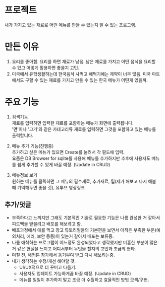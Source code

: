 # 프로젝트
  내가 가지고 있는 재료로 어떤 메뉴를 만들 수 있는지 알 수 있는 프로그램.

# 만든 이유
  1. 요리를 좋아함. 요리를 하면 재료가 남음. 남은 재료를 가지고 어떤 음식을 요리할 수 있고 어떻게 활용하면 좋을지 고민. 
  2. 미국에서 유학생활하는데 한국음식 사먹고 해먹기에는 제약이 너무 많음. 미국 마트에서도 구할 수 있는 재료를 가지고 만들 수 있는 한국 메뉴가 어떤게 있을까.

# 주요 기능
  1. 검색기능\
    재료를 입력하면 입력한 재료를 포함하는 메뉴가 화면에 출력됩니다.\
    '면'이나 '고기'와 같은 카테고리류 재료를 입력하면 그것을 포함하고 있는 메뉴를 출력합니다.
    
  2. 메뉴 추가 기능(진행중)\
    추가하고 싶은 메뉴가 있으면 Create를 눌려서 각 필드에 입력.\
    요즘은 DB Browser for sqlite를 사용해 메뉴를 추가하지만 추후에 사용자도 메뉴를 쉽게 추가할 수 있게 바꿀 예정. (Update in CRUD)
  
  3. 메뉴정보 보기\
      원하는 메뉴를 클릭하면 그 메뉴의 필수재료, 추가재료, 팁(제가 해보고 다시 해볼 때 기억해두면 좋을 것), 유투브 영상링크


## 추가/덧글
- 부족하다고 느끼지만 그래도 기본적인 기술로 필요한 기능은 나름 완성한 거 같아서 피드백을 받을려고 배포를 해보려고 함. 
- 배포과정에서 애를 먹고 장고 튜토리얼들의 기본편을 보면서 아직은 부족한 부분(예외처리, 에러, 보안 등등)이 있는거 같아서 배포는 보류중. 
- 나름 애착하는 프로그램이 어느정도 완성되었다고 생각했지만 미흡한 부분이 많은 거 같은 현실을 느끼고 어디서부터 무엇을 할지의 고민과 조금의 현타. 
- 며칠 전, 해커톤 참가해서 동기부여 받고 다시 해보려는중. 
- 내가 생각하는 수정/개선 해야할 것. 
  - UI/UX적으로 더 꾸미고 다듬기. 
  - 사용자도 업데이트 가능하게끔 바꿀 예정. (Update in CRUD) 
  - 메뉴를 일일이 추가하지 말고 조금 더 수월하고 효율적인 방법 모색/구현. 


